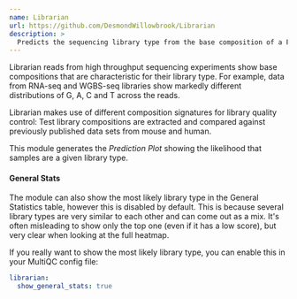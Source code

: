 ```yaml
---
name: Librarian
url: https://github.com/DesmondWillowbrook/Librarian
description: >
  Predicts the sequencing library type from the base composition of a FastQ file
---
```


Librarian reads from high throughput sequencing experiments show base compositions that are
characteristic for their library type. For example, data from RNA-seq and WGBS-seq libraries show markedly
different distributions of G, A, C and T across the reads.

Librarian makes use of different composition signatures for library quality control: Test library
compositions are extracted and compared against previously published data sets from mouse and human.

This module generates the _Prediction Plot_ showing the likelihood that samples are a given library type.

#### General Stats

The module can also show the most likely library type in the General Statistics table, however this is disabled by default.
This is because several library types are very similar to each other and can come out as a mix.
It's often misleading to show only the top one (even if it has a low score), but very clear when looking at the full heatmap.

If you really want to show the most likely library type, you can enable this in your MultiQC config file:

```yaml
librarian:
  show_general_stats: true
```
